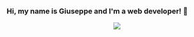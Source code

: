 ### Hi, my name is Giuseppe and I'm a web developer! 👋

<div id="header" align="center">
  <img src="https://media.giphy.com/media/9nUGqKJLH64NzA4cJv/giphy.gif" whidth="50"/>
</div>

<!--
**giuseppeAnzalone/giuseppeAnzalone** is a ✨ _special_ ✨ repository because its `README.md` (this file) appears on your GitHub profile.

Here are some ideas to get you started:

- 🔭 I’m currently working on ...
- 🌱 I’m currently learning ...
- 👯 I’m looking to collaborate on ...
- 🤔 I’m looking for help with ...
- 💬 Ask me about ...
- 📫 How to reach me: ...
- 😄 Pronouns: ...
- ⚡ Fun fact: ...
-->
